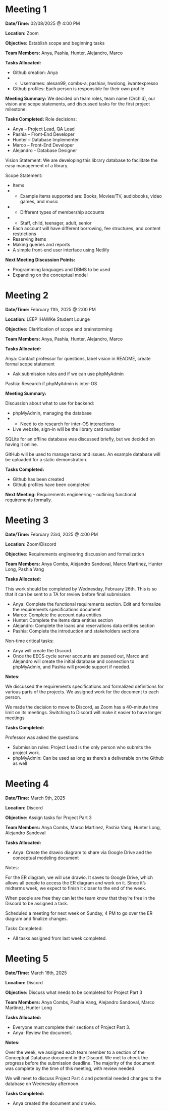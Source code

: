 # Meeting 1
**Date/Time:** 02/08/2025 @ 4:00 PM

**Location:** Zoom

**Objective:** Establish scope and beginning tasks

**Team Members:** Anya, Pashia, Hunter, Alejandro, Marco

**Tasks Allocated:**
- Github creation: Anya
- - Usernames: alesan99, combs-a, pashiav, hwolong, iwantexpresso
- Github profiles: Each person is responsible for their own profile

**Meeting Summary:**
We decided on team roles, team name (Orchid), our vision and scope statements, and discussed tasks for the first project milestone.

**Tasks Completed:**
Role decisions:
- Anya – Project Lead, QA Lead
- Pashia – Front-End Developer
- Hunter – Database Implementer
- Marco – Front-End Developer
- Alejandro – Database Designer

Vision Statement: We are developing this library database to facilitate the easy management of a library.

Scope Statement:
- Items 
- - Example items supported are: Books, Movies/TV, audiobooks, video games, and music
- - Different types of membership accounts
- - Staff, child, teenager, adult, senior
- Each account will have different borrowing, fee structures, and content restrictions
- Reserving items
- Making queries and reports
- A simple front-end user interface using Netlify

**Next Meeting Discussion Points:**
- Programming languages and DBMS to be used
- Expanding on the conceptual model

# Meeting 2
**Date/Time:** February 11th, 2025 @ 2:00 PM

**Location:** LEEP IHAWKe Student Lounge

**Objective:** Clarification of scope and brainstorming

**Team Members:** Anya, Pashia, Hunter, Alejandro, Marco

**Tasks Allocated:**

Anya: Contact professor for questions, label vision in README, create formal scope statement
- Ask submission rules and if we can use phpMyAdmin

Pashia: Research if phpMyAdmin is inter-OS

**Meeting Summary:**

Discussion about what to use for backend:
- phpMyAdmin, managing the database
- - Need to do research for inter-OS interactions
- Live website, sign-in will be the library card number

SQLite for an offline database was discussed briefly, but we decided on having it online.

GitHub will be used to manage tasks and issues. An example database will be uploaded for a static demonstration.

**Tasks Completed:**
- Github has been created
- Github profiles have been completed

**Next Meeting:**
Requirements engineering – outlining functional requirements formally. 

# Meeting 3
**Date/Time:** February 23rd, 2025 @ 4:00 PM

**Location:** Zoom/Discord

**Objective:** Requirements engineering discussion and formalization

**Team Members:** Anya Combs, Alejandro Sandoval, Marco Martinez, Hunter Long, Pashia Vang

**Tasks Allocated:**

This work should be completed by Wednesday, February 26th. This is so that it can be sent to a TA for review before final submission.
- Anya: Complete the functional requirements section. Edit and formalize the requirements specifications document
- Marco: Complete the account data entities
- Hunter: Complete the items data entities section
- Alejandro: Complete the loans and reservations data entities section
- Pashia: Complete the introduction and stakeholders sections

Non-time critical tasks:

- Anya will create the Discord.
- Once the EECS cycle server accounts are passed out, Marco and Alejandro will create the initial database and connection to phpMyAdmin, and Pashia will provide support if needed.

**Notes:**

We discussed the requirements specifications and formalized definitions for various parts of the projects. We assigned work for the document to each person.

We made the decision to move to Discord, as Zoom has a 40-minute time limit on its meetings. Switching to Discord will make it easier to have longer meetings 

**Tasks Completed:**

Professor was asked the questions.
- Submission rules: Project Lead is the only person who submits the project work.
- phpMyAdmin: Can be used as long as there’s a deliverable on the Github as well

# Meeting 4

**Date/Time:** March 9th, 2025

**Location:** Discord

**Objective:** Assign tasks for Project Part 3

**Team Members:** Anya Combs, Marco Martinez, Pashia Vang, Hunter Long, Alejandro Sandoval

**Tasks Allocated:**

- Anya: Create the drawio diagram to share via Google Drive and the conceptual modeling document

Notes:

For the ER diagram, we will use drawio. It saves to Google Drive, which allows all people to access the ER diagram and work on it. Since it’s midterms week, we expect to finish it closer to the end of the week.

When people are free they can let the team know that they’re free in the Discord to be assigned a task.

Scheduled a meeting for next week on Sunday, 4 PM to go over the ER diagram and finalize changes.

Tasks Completed:

- All tasks assigned from last week completed.

# Meeting 5

**Date/Time:** March 16th, 2025

**Location:** Discord

**Objective:** Discuss what needs to be completed for Project Part 3

**Team Members:** Anya Combs, Pashia Vang, Alejandro Sandoval, Marco Martinez, Hunter Long

**Tasks Allocated:**

- Everyone must complete their sections of Project Part 3.
- Anya: Review the document.

**Notes:**

Over the week, we assigned each team member to a section of the Conceptual Database document in the Discord. We met to check the progress before the submission deadline. The majority of the document was complete by the time of this meeting, with review needed.

We will meet to discuss Project Part 4 and potential needed changes to the database on Wednesday afternoon.

**Tasks Completed:**

- Anya created the document and drawio.
